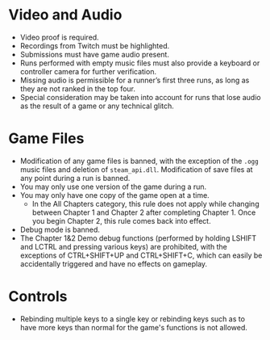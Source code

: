 # **Video and Audio**
* Video proof is required.
* Recordings from Twitch must be highlighted.
* Submissions must have game audio present.
* Runs performed with empty music files must also provide a keyboard or controller camera for further verification.
* Missing audio is permissible for a runner’s first three runs, as long as they are not ranked in the top four.
* Special consideration may be taken into account for runs that lose audio as the result of a game or any technical glitch.

# **Game Files**
* Modification of any game files is banned, with the exception of the `.ogg` music files and deletion of `steam_api.dll`. Modification of save files at any point during a run is banned.
* You may only use one version of the game during a run.
* You may only have one copy of the game open at a time.
	- In the All Chapters category, this rule does not apply while changing between Chapter 1 and Chapter 2 after completing Chapter 1. Once you begin Chapter 2, this rule comes back into effect.
* Debug mode is banned.
* The Chapter 1&2 Demo debug functions (performed by holding LSHIFT and LCTRL and pressing various keys) are prohibited, with the exceptions of CTRL+SHIFT+UP and CTRL+SHIFT+C, which can easily be accidentally triggered and have no effects on gameplay.

# **Controls**
* Rebinding multiple keys to a single key or rebinding keys such as to have more keys than normal for the game's functions is not allowed.